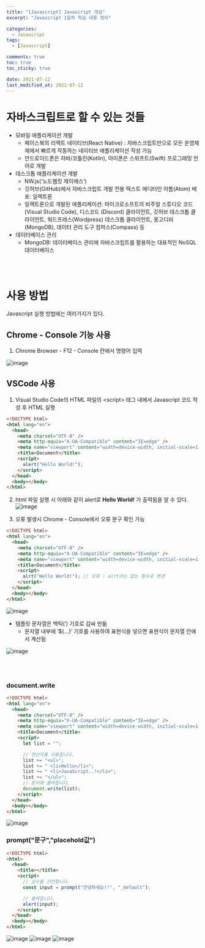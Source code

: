 ```yaml
---
title: "[Javascript] Javascript 개요"
excerpt: "Javascript 1일차 학습 내용 정리"

categories:
  - Javascript
tags:
  - [Javascript]

comments: true
toc: true
toc_sticky: true

date: 2021-07-12
last_modified_at: 2021-07-12
---
```


# 자바스크립트로 할 수 있는 것들

- 모바일 애플리케이션 개발
  - 페이스북의 리액트 네이티브(React Native) : 자바스크립트만으로 모든 운영체제에서 빠르게 작동하는 네이티브 애플리케이션 작성 가능
  - 안드로이드폰은 자바/코틀린(Kotlin), 아이폰은 스위프트(Swift) 프로그래밍 언어로 개발
- 데스크톱 애플리케이션 개발
  - NW.js(‘노드웹킷 제이에스’)
  - 깃허브(GitHub)에서 자바스크립트 개발 전용 텍스트 에디터인 아톰(Atom) 배포: 일렉트론
  - 일렉트론으로 개발된 애플리케이션: 마이크로소프트의 비주얼 스튜디오 코드(Visual Studio Code), 디스코드 (Discord) 클라이언트, 깃허브 데스크톱 클라이언트, 워드프레스(Wordpress) 데스크톱 클라이언트, 몽고디비 (MongoDB), 데이터 관리 도구 컴파스(Compass) 등
- 데이터베이스 관리
  - MongoDB: 데이터베이스 관리에 자바스크립트를 활용하는 대표적인 NoSQL 데이터베이스

<br><br>

# 사용 방법

Javascript 실행 방법에는 여러가지가 있다.

## Chrome - Console 기능 사용

1. Chrome Browser - F12 - Console 칸에서 명령어 입력

![image](https://user-images.githubusercontent.com/86935775/125216661-d1d40800-e2f9-11eb-8c85-33ff741fd66a.png)

## VSCode 사용

1. Visual Studio Code의 HTML 파일의 \<script> 태그 내에서 Javascript 코드 작성 후 HTML 실행

```html
<!DOCTYPE html>
<html lang="en">
  <head>
    <meta charset="UTF-8" />
    <meta http-equiv="X-UA-Compatible" content="IE=edge" />
    <meta name="viewport" content="width=device-width, initial-scale=1.0" />
    <title>Document</title>
    <script>
      alert("Hello World!");
    </script>
  </head>
  <body></body>
</html>
```

2. html 파일 실행 시 아래와 같이 alert로 **Hello World!** 가 출력됨을 알 수 있다.
   ![image](https://user-images.githubusercontent.com/86935775/125216775-2aa3a080-e2fa-11eb-96fc-7ab038c0ef32.png)

3. 오류 발생시 Chrome - Console에서 오류 문구 확인 가능

```html
<!DOCTYPE html>
<html lang="en">
  <head>
    <meta charset="UTF-8" />
    <meta http-equiv="X-UA-Compatible" content="IE=edge" />
    <meta name="viewport" content="width=device-width, initial-scale=1.0" />
    <title>Document</title>
    <script>
      alrt("Hello World!"); // 오류 : alrt라는 없는 함수로 변경
    </script>
  </head>
  <body></body>
</html>
```

![image](https://user-images.githubusercontent.com/86935775/125216822-473fd880-e2fa-11eb-86c4-46fc24e1e4ea.png)

- 템플릿 문자열은 백틱(‵) 기호로 감싸 만듦
  - 문자열 내부에 ‵${...}‵ 기호를 사용하여 표현식을 넣으면 표현식이 문자열 안에서 계산됨

![image](https://user-images.githubusercontent.com/86935775/125219770-65a8d280-e300-11eb-9479-add0b0488dd2.png)

<br><br>

### **document.write**

```html
<!DOCTYPE html>
<html lang="en">
  <head>
    <meta charset="UTF-8" />
    <meta http-equiv="X-UA-Compatible" content="IE=edge" />
    <meta name="viewport" content="width=device-width, initial-scale=1.0" />
    <title>Document</title>
    <script>
      let list = "";

      // 연산자를 사용합니다.
      list += "<ul>";
      list += " <li>Hello</li>";
      list += " <li>JavaScript..!</li>";
      list += "</ul>";
      // 문서에 출력합니다.
      document.write(list);
    </script>
  </head>
  <body></body>
</html>
```

![image](https://user-images.githubusercontent.com/86935775/125224797-32b70c80-e309-11eb-9aa1-2f5d44361059.png)

### **prompt("문구","placehold값")**

```html
<!DOCTYPE html>
<html>
  <head>
    <title></title>
    <script>
      // 상수를 선언합니다.
      const input = prompt("안녕하세요!!", "_default");

      // 출력합니다.
      alert(input);
    </script>
  </head>
  <body></body>
</html>
```

![image](https://user-images.githubusercontent.com/86935775/125225930-0f8d5c80-e30b-11eb-929b-8292bb61963a.png)
![image](https://user-images.githubusercontent.com/86935775/125225976-26cc4a00-e30b-11eb-9bec-80eb150b02b7.png)
![image](https://user-images.githubusercontent.com/86935775/125226021-3cda0a80-e30b-11eb-9b8b-b12162cf4e8b.png)
